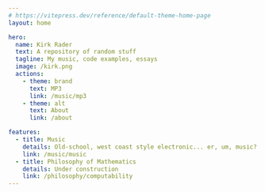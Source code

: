 ```yaml
---
# https://vitepress.dev/reference/default-theme-home-page
layout: home

hero:
  name: Kirk Rader
  text: A repository of random stuff
  tagline: My music, code examples, essays
  image: /kirk.png
  actions:
    - theme: brand
      text: MP3
      link: /music/mp3
    - theme: alt
      text: About
      link: /about

features:
  - title: Music
    details: Old-school, west coast style electronic... er, um, music?
    link: /music/music
  - title: Philosophy of Mathematics
    details: Under construction
    link: /philosophy/computability
---
```


